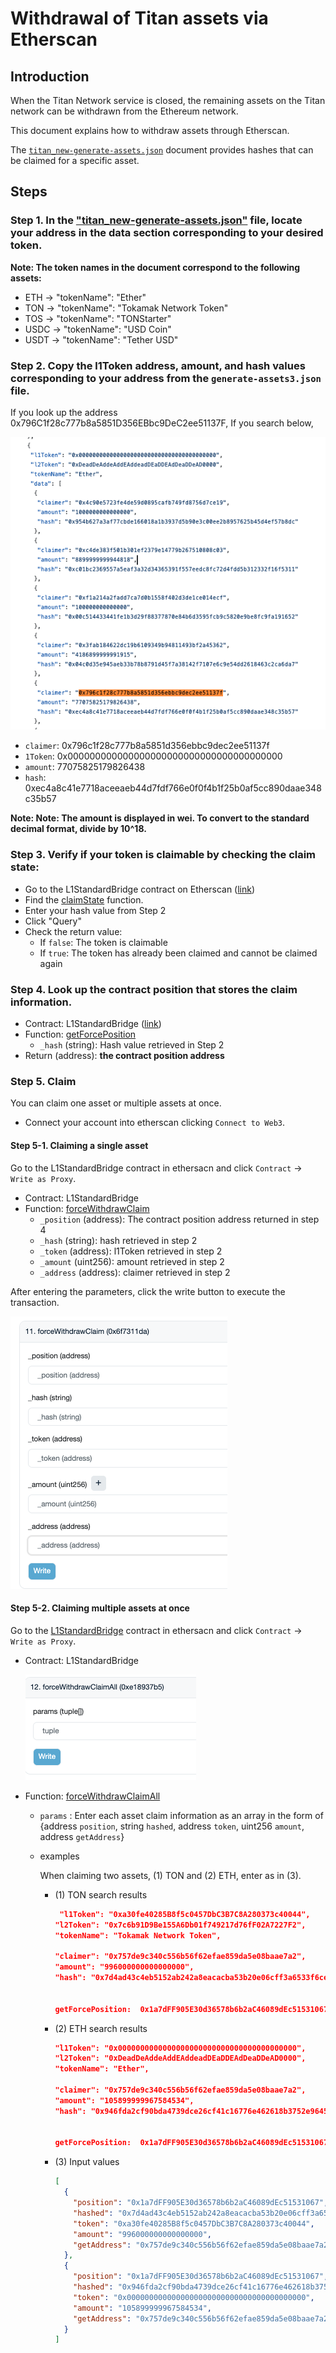 # Withdrawal of Titan assets via Etherscan

## Introduction

When the Titan Network service is closed, the remaining assets on the Titan network can be withdrawn from the Ethereum network.

This document explains how to withdraw assets through Etherscan.

The [`titan_new-generate-assets.json`](https://github.com/tokamak-network/L2-Assets-Migration/blob/genStorage/titanLagacy/data/titan_new-generate-assets.json) document provides hashes that can be claimed for a specific asset.

## Steps

### Step 1. In the ["titan_new-generate-assets.json"](https://github.com/tokamak-network/L2-Assets-Migration/blob/genStorage/titanLagacy/data/titan_new-generate-assets.json) file, locate your address in the data section corresponding to your desired token.

**Note: The token names in the document correspond to the following assets:**

- ETH → "tokenName": "Ether"
- TON → "tokenName": "Tokamak Network Token"
- TOS → "tokenName": "TONStarter"
- USDC → "tokenName": "USD Coin"
- USDT → "tokenName": "Tether USD"

### Step 2. Copy the l1Token address, amount, and hash values corresponding to your address from the `generate-assets3.json` file.

If you look up the address 0x796C1f28c777b8a5851D356EBbc9DeC2ee51137F,
If you search below,

![image](/assets/forceclaim/image01.png)

- `claimer`: 0x796c1f28c777b8a5851d356ebbc9dec2ee51137f
- `1Token`: 0x000000000000000000000000000000000000000
- `amount`: 77075825179826438
- `hash`: 0xec4a8c41e7718aceeaeb44d7fdf766e0f0f4b1f25b0af5cc890daae348c35b57

**Note: Note: The amount is displayed in wei. To convert to the standard decimal format, divide by 10^18.**

### Step 3. Verify if your token is claimable by checking the claim state:

- Go to the L1StandardBridge contract on Etherscan ([link](https://etherscan.io/address/0x59aa194798Ba87D26Ba6bEF80B85ec465F4bbcfD#readProxyContract))
- Find the [claimState](https://etherscan.io/address/0x59aa194798Ba87D26Ba6bEF80B85ec465F4bbcfD?#readProxyContract#F2) function.
- Enter your hash value from Step 2
- Click "Query"
- Check the return value:
  - If `false`: The token is claimable
  - If `true`: The token has already been claimed and cannot be claimed again

### Step 4. Look up the contract position that stores the claim information.

- Contract: L1StandardBridge ([link](https://etherscan.io/address/0x59aa194798Ba87D26Ba6bEF80B85ec465F4bbcfD?#readProxyContract#F6))
- Function: [getForcePosition](https://etherscan.io/address/0x59aa194798Ba87D26Ba6bEF80B85ec465F4bbcfD?#readProxyContract#F6)
  - `_hash` (string): Hash value retrieved in Step 2
- Return (address): **the contract position address**

### Step 5. Claim

You can claim one asset or multiple assets at once.

- Connect your account into etherscan clicking `Connect to Web3`.

#### Step 5-1. Claiming a single asset

Go to the L1StandardBridge contract in ethersacn and click `Contract` → `Write as Proxy`.

- Contract: L1StandardBridge
- Function: [forceWithdrawClaim](https://etherscan.io/address/0x59aa194798Ba87D26Ba6bEF80B85ec465F4bbcfD?#writeProxyContract#F11)
  - `_position` (address): The contract position address returned in step 4
  - `_hash` (string): hash retrieved in step 2
  - `_token` (address): l1Token retrieved in step 2
  - `_amount` (uint256): amount retrieved in step 2
  - `_address` (address): claimer retrieved in step 2

After entering the parameters, click the write button to execute the transaction.

![image](/assets/forceclaim/image02.png)

#### Step 5-2. Claiming multiple assets at once

Go to the [L1StandardBridge](https://etherscan.io/address/0x59aa194798Ba87D26Ba6bEF80B85ec465F4bbcfD) contract in ethersacn and click `Contract` → `Write as Proxy`.

- Contract: L1StandardBridge

  ![image](/assets/forceclaim/image03.png)

- Function: [forceWithdrawClaimAll](https://etherscan.io/address/0x59aa194798Ba87D26Ba6bEF80B85ec465F4bbcfD?#writeProxyContract#F12)

  - `params` :
    Enter each asset claim information as an array in the form of
    {address `position`, string `hashed`, address `token`, uint256 `amount`, address `getAddress`}
  - examples

    When claiming two assets, (1) TON and (2) ETH, enter as in (3).

    - (1) TON search results

      ```json
       "l1Token": "0xa30fe40285B8f5c0457DbC3B7C8A280373c40044",
      "l2Token": "0x7c6b91D9Be155A6Db01f749217d76fF02A7227F2",
      "tokenName": "Tokamak Network Token",

      "claimer": "0x757de9c340c556b56f62efae859da5e08baae7a2",
      "amount": "996000000000000000",
      "hash": "0x7d4ad43c4eb5152ab242a8eacacba53b20e06cff3a6533f6ce15cfcf03e2176d"


      getForcePosition:  0x1a7dFF905E30d36578b6b2aC46089dEc51531067
      ```

    - (2) ETH search results

      ```json
      "l1Token": "0x0000000000000000000000000000000000000000",
      "l2Token": "0xDeadDeAddeAddEAddeadDEaDDEAdDeaDDeAD0000",
      "tokenName": "Ether",

      "claimer": "0x757de9c340c556b56f62efae859da5e08baae7a2",
      "amount": "105899999967584534",
      "hash": "0x946fda2cf90bda4739dce26cf41c16776e462618b3752e9645a05bb5512e2781"


      getForcePosition:  0x1a7dFF905E30d36578b6b2aC46089dEc51531067
      ```

    - (3) Input values
      ```json
      [
        {
          "position": "0x1a7dFF905E30d36578b6b2aC46089dEc51531067",
          "hashed": "0x7d4ad43c4eb5152ab242a8eacacba53b20e06cff3a6533f6ce15cfcf03e2176d",
          "token": "0xa30fe40285B8f5c0457DbC3B7C8A280373c40044",
          "amount": "996000000000000000",
          "getAddress": "0x757de9c340c556b56f62efae859da5e08baae7a2"
        },
        {
          "position": "0x1a7dFF905E30d36578b6b2aC46089dEc51531067",
          "hashed": "0x946fda2cf90bda4739dce26cf41c16776e462618b3752e9645a05bb5512e2781",
          "token": "0x0000000000000000000000000000000000000000",
          "amount": "105899999967584534",
          "getAddress": "0x757de9c340c556b56f62efae859da5e08baae7a2"
        }
      ]
      ```
